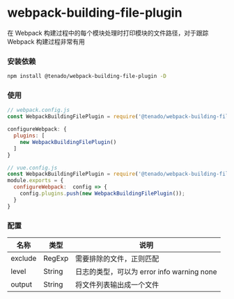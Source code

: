 # webpack-building-file-plugin

在 Webpack 构建过程中的每个模块处理时打印模块的文件路径，对于跟踪 Webpack 构建过程非常有用

### 安装依赖

```bash
npm install @tenado/webpack-building-file-plugin -D

```

### 使用

```js
// webpack.config.js
const WebpackBuildingFilePlugin = require('@tenado/webpack-building-file-plugin')

configureWebpack: {
  plugins: [
    new WebpackBuildingFilePlugin()
  ]
}

// vue.config.js
const WebpackBuildingFilePlugin = require('@tenado/webpack-building-file-plugin')
module.exports = {
  configureWebpack:  config => {
    config.plugins.push(new WebpackBuildingFilePlugin());
  }
}
```

### 配置

| 名称    | 类型   | 说明                                       |
| ------- | ------ | ------------------------------------------ |
| exclude | RegExp | 需要排除的文件，正则匹配                   |
| level   | String | 日志的类型，可以为 error info warning none |
| output  | String | 将文件列表输出成一个文件                   |
